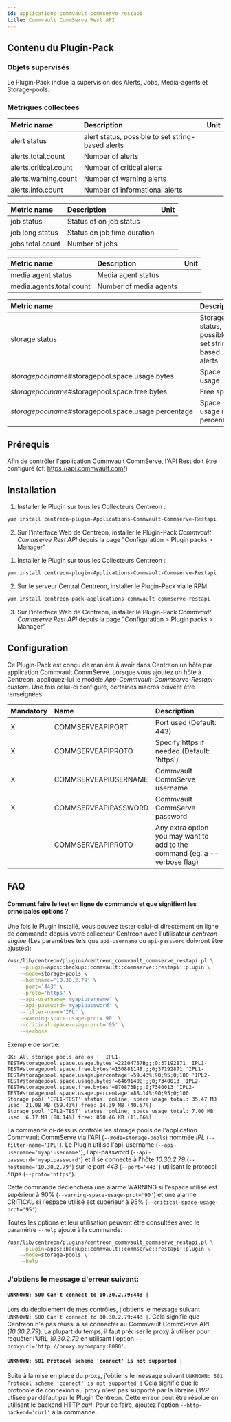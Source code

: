 ```yaml
---
id: applications-commvault-commserve-restapi
title: Commvault CommServe Rest API
---
```


## Contenu du Plugin-Pack

### Objets supervisés

Le Plugin-Pack inclue la supervision des Alerts, Jobs, Media-agents et Storage-pools.

### Métriques collectées

<!--DOCUSAURUS_CODE_TABS-->

<!--Alerts-->

| Metric name           | Description                                        | Unit |
| :-------------------- | :------------------------------------------------- | :--- |
| alert status          | alert status, possible to set string-based alerts  |      |
| alerts.total.count    | Number of alerts                                   |      |
| alerts.critical.count | Number of critical alerts                          |      |
| alerts.warning.count  | Number of warning alerts                           |      |
| alerts.info.count     | Number of informational alerts                     |      |

<!--Jobs-->

| Metric name           | Description                  | Unit |
| :-------------------- | :--------------------------- | :--- |
| job status            | Status of on job status      |      |
| job long status       | Status on job time duration  |      |
| jobs.total.count      | Number of jobs               |      |

<!--Media-agents-->

| Metric name              | Description             | Unit |
| :----------------------- | :---------------------- | :--- |
| media agent status       | Media agent status      |      |
| media.agents.total.count | Number of media agents  |      |

<!--Storage-pools-->

| Metric name                                          | Description                                          | Unit |
| :--------------------------------------------------- | :--------------------------------------------------- | :--- |
| storage status                                       | Storage status, possible to set string-based alerts  |      |
| *storagepoolname*#storagepool.space.usage.bytes      | Space usage                                          | B    |
| *storagepoolname*#storagepool.space.free.bytes       | Free space                                           | B    |
| *storagepoolname*#storagepool.space.usage.percentage | Space usage in percentage                            | %    |

<!--END_DOCUSAURUS_CODE_TABS-->

## Prérequis

Afin de contrôler l'application Commvault CommServe, l'API Rest doit être configuré (cf: https://api.commvault.com/)

## Installation

<!--DOCUSAURUS_CODE_TABS-->

<!--Online IMP Licence & IT-100 Editions-->

1. Installer le Plugin sur tous les Collecteurs Centreon :

```bash
yum install centreon-plugin-Applications-Commvault-Commserve-Restapi
```

2. Sur l'interface Web de Centreon, installer le Plugin-Pack *Commvault Commserve Rest API* depuis la page "Configuration > Plugin packs > Manager"

<!--Offline IMP License-->

1. Installer le Plugin sur tous les Collecteurs Centreon :

```bash
yum install centreon-plugin-Applications-Commvault-Commserve-Restapi
```

2. Sur le serveur Central Centreon, installer le Plugin-Pack via le RPM:

```bash
yum install centreon-pack-applications-commvault-commserve-restapi
```

3. Sur l'interface Web de Centreon, installer le Plugin-Pack *Commvault Commserve Rest API* depuis la page "Configuration > Plugin packs > Manager"

<!--END_DOCUSAURUS_CODE_TABS-->

## Configuration

Ce Plugin-Pack est conçu de manière à avoir dans Centreon un hôte par application Commvault CommServe.
Lorsque vous ajoutez un hôte à Centreon, appliquez-lui le modèle *App-Commvault-Commserve-Restapi-custom*. 
Une fois celui-ci configuré, certaines macros doivent être renseignées:

| Mandatory | Name                 | Description                                                                |
| :-------- | :------------------- | :------------------------------------------------------------------------- |
| X         | COMMSERVEAPIPORT     | Port used (Default: 443)                                                   |
| X         | COMMSERVEAPIPROTO    | Specify https if needed (Default: 'https')                                 |
| X         | COMMSERVEAPIUSERNAME | Commvault CommServe username                                               |
| X         | COMMSERVEAPIPASSWORD | Commvault CommServe password                                               |
|           | COMMSERVEAPIPROTO    | Any extra option you may want to add to the command (eg. a --verbose flag) |

## FAQ

#### Comment faire le test en ligne de commande et que signifient les principales options ?

Une fois le Plugin installé, vous pouvez tester celui-ci directement en ligne de commande depuis votre collecteur Centreon avec l'utilisateur *centreon-engine*
(Les paramètres tels que ```api-username``` ou ```api-password``` doivront être ajustés):

```bash
/usr/lib/centreon/plugins/centreon_commvault_commserve_restapi.pl \
    --plugin=apps::backup::commvault::commserve::restapi::plugin \
    --mode=storage-pools \
    --hostname='10.30.2.79' \
    --port='443' \
    --proto='https' \
    --api-username='myapiusername' \
    --api-password='myapipassword' \
    --filter-name='IPL' \
    --warning-space-usage-prct='90' \
    --critical-space-usage-prct='95' \
    --verbose
```

Exemple de sortie:
```
OK: All storage pools are ok | 'IPL1-TEST#storagepool.space.usage.bytes'=22104757B;;;0;37192871 'IPL1-TEST#storagepool.space.free.bytes'=15088114B;;;0;37192871 'IPL1-TEST#storagepool.space.usage.percentage'=59.43%;90;95;0;100 'IPL2-TEST#storagepool.space.usage.bytes'=6469140B;;;0;7340013 'IPL2-TEST#storagepool.space.free.bytes'=870873B;;;0;7340013 'IPL2-TEST#storagepool.space.usage.percentage'=88.14%;90;95;0;100
Storage pool 'IPL1-TEST' status: online, space usage total: 35.47 MB used: 21.08 MB (59.43%) free: 14.39 MB (40.57%)
Storage pool 'IPL2-TEST' status: online, space usage total: 7.00 MB used: 6.17 MB (88.14%) free: 850.46 KB (11.86%)
```

La commande ci-dessus contrôle les storage pools de l'application Commvault CommServe via l'API (```--mode=storage-pools```) nommée *IPL* (```--filter-name='IPL'```).
Le Plugin utilise l'api-username (```--api-username='myapiusername'```), l'api-password (```--api-password='myapipassword'```)
et il se connecte à l'hôte _10.30.2.79_ (```--hostname='10.30.2.79'```) sur le port _443_ (```--port='443'```) utilisant le protocol _https_ (```--proto='https'```).

Cette commande déclenchera une alarme WARNING si l'espace utilisé est supérieur à 90% (```--warning-space-usage-prct='90'```)
et une alarme CRITICAL si l'espace utilisé est supérieur à 95% (```--critical-space-usage-prct='95'```).

Toutes les options et leur utilisation peuvent être consultées avec le paramètre ```--help``` ajouté à la commande:

```bash
/usr/lib/centreon/plugins/centreon_commvault_commserve_restapi.pl \
    --plugin=apps::backup::commvault::commserve::restapi::plugin \
    --mode=storage-pools \
    --help
```

### J'obtiens le message d'erreur suivant: 

#### ```UNKNOWN: 500 Can't connect to 10.30.2.79:443 |```

Lors du déploiement de mes contrôles, j'obtiens le message suivant ```UNKNOWN: 500 Can't connect to 10.30.2.79:443 |```.
Cela signifie que Centreon n'a pas réussi à se connecter au Commvault CommServe API (*10.30.2.79*).
La plupart du temps, il faut préciser le proxy à utiliser pour requêter l'URL *10.30.2.79* en utilisant l'option ```--proxyurl='http://proxy.mycompany:8080'```.

#### ```UNKNOWN: 501 Protocol scheme 'connect' is not supported |```

Suite à la mise en place du proxy, j'obtiens le message suivant ```UNKNOWN: 501 Protocol scheme 'connect' is not supported |```
Cela signifie que le protocole de connexion au proxy n'est pas supporté par la libraire *LWP* utlisée par défaut par le Plugin Centreon.
Cette erreur peut être résolue en utilisant le backend HTTP *curl*. Pour ce faire, ajoutez l'option ```--http-backend='curl'``` à la commande.
